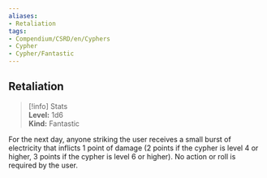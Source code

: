 ```yaml
---
aliases:
- Retaliation
tags:
- Compendium/CSRD/en/Cyphers
- Cypher
- Cypher/Fantastic
---
```


  
## Retaliation  
>[!info] Stats  
> **Level:** 1d6  
> **Kind:** Fantastic
  
For the next day, anyone striking the user receives a small burst of electricity that inflicts 1 point of damage (2 points if the cypher is level 4 or higher, 3 points if the cypher is level 6 or higher). No action or roll is required by the user.